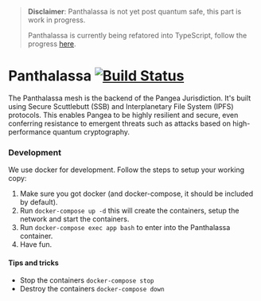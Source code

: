 > **Disclaimer**: Panthalassa is not yet post quantum safe, this part is work in progress.
>
> Panthalassa is currently being refatored into TypeScript, follow the progress [here](https://github.com/Bit-Nation/BITNATION-Panthalassa-TS). 

# Panthalassa [![Build Status](https://travis-ci.org/Bit-Nation/BITNATION-Panthalassa.svg?branch=ipfs)](https://travis-ci.org/Bit-Nation/BITNATION-Panthalassa)

The Panthalassa mesh is the backend of the Pangea Jurisdiction. It's built using Secure Scuttlebutt (SSB) and Interplanetary File System (IPFS) protocols. This enables Pangea to be highly resilient and secure, even conferring resistance to emergent threats such as attacks based on high-performance quantum cryptography.


### Development

We use docker for development. Follow the steps to setup your working copy:

1. Make sure you got docker (and docker-compose, it should be included by default).
2. Run ```docker-compose up -d``` this will create the containers, setup the network and start the containers.
3. Run ```docker-compose exec app bash``` to enter into the Panthalassa container.
4. Have fun.

#### Tips and tricks
* Stop the containers ```docker-compose stop```
* Destroy the containers ```docker-compose down```
